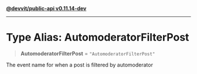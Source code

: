 [**@devvit/public-api v0.11.14-dev**](../README.md)

---

# Type Alias: AutomoderatorFilterPost

> **AutomoderatorFilterPost** = `"AutomoderatorFilterPost"`

The event name for when a post is filtered by automoderator
